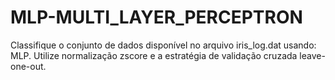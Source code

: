 # MLP-MULTI_LAYER_PERCEPTRON
Classifique o conjunto de dados disponível no arquivo iris_log.dat usando: MLP. Utilize normalização zscore e a estratégia de validação cruzada leave-one-out.
